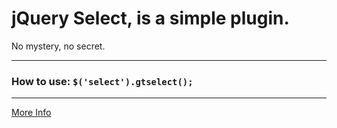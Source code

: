 # jQuery Select, is a simple plugin.
No mystery, no secret.

-----------------

### How to use:  `$('select').gtselect();`

-----------------

[More Info](http://gersonthiago.github.com/jquery.gtselect/)
